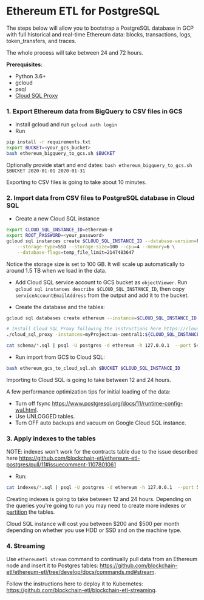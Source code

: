 # Ethereum ETL for PostgreSQL

The steps below will allow you to bootstrap a PostgreSQL database in GCP with full historical and real-time Ethereum data:
blocks, transactions, logs, token_transfers, and traces.

The whole process will take between 24 and 72 hours.

**Prerequisites**:

- Python 3.6+
- gcloud
- psql
- [Cloud SQL Proxy](https://cloud.google.com/sql/docs/mysql/sql-proxy#install)

### 1. Export Ethereum data from BigQuery to CSV files in GCS

- Install gcloud and run `gcloud auth login`
- Run 
```bash
pip install -r requirements.txt
export BUCKET=<your_gcs_bucket>
bash ethereum_bigquery_to_gcs.sh $BUCKET
```

Optionally provide start and end dates: `bash ethereum_bigquery_to_gcs.sh $BUCKET 2020-01-01 2020-01-31`

Exporting to CSV files is going to take about 10 minutes.

### 2. Import data from CSV files to PostgreSQL database in Cloud SQL

- Create a new Cloud SQL instance 

```bash
export CLOUD_SQL_INSTANCE_ID=ethereum-0
export ROOT_PASSWORD=<your_password>
gcloud sql instances create $CLOUD_SQL_INSTANCE_ID --database-version=POSTGRES_11 --root-password=$ROOT_PASSWORD \
    --storage-type=SSD --storage-size=100 --cpu=4 --memory=6 \
    --database-flags=temp_file_limit=2147483647
```

Notice the storage size is set to 100 GB. It will scale up automatically to around 1.5 TB when we load in the data.

- Add Cloud SQL service account to GCS bucket as `objectViewer`. 
Run `gcloud sql instances describe $CLOUD_SQL_INSTANCE_ID`, 
then copy `serviceAccountEmailAddress` from the output and add it to the bucket.

- Create the database and the tables:

```bash
gcloud sql databases create ethereum --instance=$CLOUD_SQL_INSTANCE_ID

# Install Cloud SQL Proxy following the instructions here https://cloud.google.com/sql/docs/mysql/sql-proxy#install
./cloud_sql_proxy -instances=myProject:us-central1:${CLOUD_SQL_INSTANCE_ID}=tcp:5433

cat schema/*.sql | psql -U postgres -d ethereum -h 127.0.0.1  --port 5433 -a
```

- Run import from GCS to Cloud SQL:

```bash
bash ethereum_gcs_to_cloud_sql.sh $BUCKET $CLOUD_SQL_INSTANCE_ID
```

Importing to Cloud SQL is going to take between 12 and 24 hours.

A few performance optimization tips for initial loading of the data:

- Turn off fsync https://www.postgresql.org/docs/11/runtime-config-wal.html.
- Use UNLOGGED tables.
- Turn OFF auto backups and vacuum on Google Cloud SQL instance.

### 3. Apply indexes to the tables

NOTE: indexes won't work for the contracts table due to the issue described here https://github.com/blockchain-etl/ethereum-etl-postgres/pull/11#issuecomment-1107801061

- Run:

```bash
cat indexes/*.sql | psql -U postgres -d ethereum -h 127.0.0.1  --port 5433 -a
```

Creating indexes is going to take between 12 and 24 hours. Depending on the queries you're going to run
you may need to create more indexes or [partition](https://www.postgresql.org/docs/11/ddl-partitioning.html) the tables.

Cloud SQL instance will cost you between $200 and $500 per month depending on 
whether you use HDD or SSD and on the machine type. 

### 4. Streaming

Use `ethereumetl stream` command to continually pull data from an Ethereum node and insert it to Postgres tables:
https://github.com/blockchain-etl/ethereum-etl/tree/develop/docs/commands.md#stream.

Follow the instructions here to deploy it to Kubernetes: https://github.com/blockchain-etl/blockchain-etl-streaming.